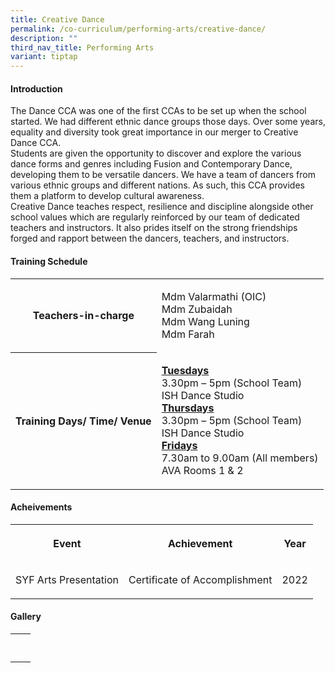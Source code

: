 ```yaml
---
title: Creative Dance
permalink: /co-curriculum/performing-arts/creative-dance/
description: ""
third_nav_title: Performing Arts
variant: tiptap
---
```

<h4>Introduction</h4>
<p>The Dance CCA was one of the first CCAs to be set up when the school started.
We had different ethnic dance groups those days. Over some years, equality
and diversity took great importance in our merger to Creative Dance CCA.
<br>Students are given the opportunity to discover and explore the various
dance forms and genres including Fusion and Contemporary Dance, developing
them to be versatile dancers. We have a team of dancers from various ethnic&nbsp;groups
and different nations. As such, this CCA provides them a platform to develop
cultural awareness.
<br>Creative Dance teaches respect, resilience and discipline alongside other
school values which are regularly reinforced by our team of dedicated teachers
and instructors. It also prides itself on the strong friendships forged
and rapport between the dancers, teachers, and instructors.</p>
<h4>Training Schedule </h4>
<table>
<tbody>
<tr>
<th rowspan="1" colspan="1">
<p>Teachers-in-charge</p>
</th>
<td rowspan="1" colspan="1">
<p>Mdm Valarmathi (OIC)
<br>Mdm Zubaidah
<br>Mdm Wang Luning
<br>Mdm Farah</p>
</td>
</tr>
<tr>
<th rowspan="1" colspan="1">
<p><strong>Training Days/ Time/ Venue</strong>
</p>
</th>
<td rowspan="1" colspan="1">
<p><strong><u>Tuesdays</u></strong><u><br></u>3.30pm – 5pm (School Team)
<br>ISH Dance Studio
<br><strong><u>Thursdays</u></strong><u><br></u>3.30pm – 5pm (School Team)
<br>ISH Dance Studio
<br><strong><u>Fridays</u></strong> 
<br>7.30am to 9.00am (All members)
<br>AVA Rooms 1 &amp; 2</p>
</td>
</tr>
</tbody>
</table>
<h4>Acheivements</h4>
<table>
<tbody>
<tr>
<th rowspan="1" colspan="1">
<p><strong>Event</strong>
</p>
</th>
<th rowspan="1" colspan="1">
<p><strong>Achievement</strong>
</p>
</th>
<th rowspan="1" colspan="1">
<p><strong>Year</strong>
</p>
</th>
</tr>
<tr>
<td rowspan="1" colspan="1">
<p>SYF Arts Presentation</p>
</td>
<td rowspan="1" colspan="1">
<p>Certificate of Accomplishment</p>
</td>
<td rowspan="1" colspan="1">
<p>2022</p>
</td>
</tr>
</tbody>
</table>
<h4>Gallery</h4>
<table>
<tbody>
<tr>
<td rowspan="1" colspan="1">
<p></p>
</td>
<td rowspan="1" colspan="1">
<p></p>
</td>
</tr>
<tr>
<td rowspan="1" colspan="1">
<p></p>
</td>
<td rowspan="1" colspan="1">
<p></p>
</td>
</tr>
</tbody>
</table>
<p></p>
